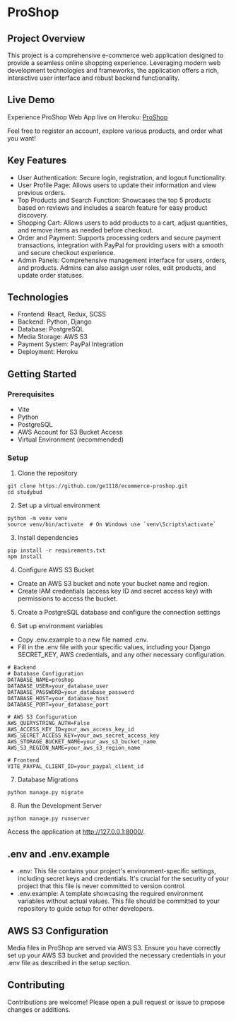 # ProShop

## Project Overview
This project is a comprehensive e-commerce web application designed to provide a seamless online shopping experience. Leveraging modern web development technologies and frameworks, the application offers a rich, interactive user interface and robust backend functionality.

## Live Demo
Experience ProShop Web App live on Heroku: [ProShop](https://pro-shop-2fb753a2c98c.herokuapp.com/)

Feel free to register an account, explore various products, and order what you want!

## Key Features
- User Authentication: Secure login, registration, and logout functionality.
- User Profile Page: Allows users to update their information and view previous orders.
- Top Products and Search Function: Showcases the top 5 products based on reviews and includes a search feature for easy product discovery.
- Shopping Cart: Allows users to add products to a cart, adjust quantities, and remove items as needed before checkout.
- Order and Payment: Supports processing orders and secure payment transactions, integration with PayPal for providing users with a smooth and secure checkout experience.
- Admin Panels: Comprehensive management interface for users, orders, and products. Admins can also assign user roles, edit products, and update order statuses.

## Technologies
- Frontend: React, Redux, SCSS
- Backend: Python, Django
- Database: PostgreSQL
- Media Storage: AWS S3
- Payment System: PayPal Integration
- Deployment: Heroku

## Getting Started

### Prerequisites
- Vite
- Python
- PostgreSQL
- AWS Account for S3 Bucket Access
- Virtual Environment (recommended)

### Setup
1. Clone the repository
```
git clone https://github.com/ge1118/ecommerce-proshop.git
cd studybud
```

2. Set up a virtual environment
```
python -m venv venv
source venv/bin/activate  # On Windows use `venv\Scripts\activate`
```

3. Install dependencies
```
pip install -r requirements.txt
npm install
```

4. Configure AWS S3 Bucket
- Create an AWS S3 bucket and note your bucket name and region.
- Create IAM credentials (access key ID and secret access key) with permissions to access the bucket.

5. Create a PostgreSQL database and configure the connection settings

6. Set up environment variables
- Copy .env.example to a new file named .env.
- Fill in the .env file with your specific values, including your Django SECRET_KEY, AWS credentials, and any other necessary configuration.
```
# Backend
# Database Configuration
DATABASE_NAME=proshop
DATABASE_USER=your_database_user
DATABASE_PASSWORD=your_database_password
DATABASE_HOST=your_database_host
DATABASE_PORT=your_database_port

# AWS S3 Configuration
AWS_QUERYSTRING_AUTH=False
AWS_ACCESS_KEY_ID=your_aws_access_key_id
AWS_SECRET_ACCESS_KEY=your_aws_secret_access_key
AWS_STORAGE_BUCKET_NAME=your_aws_s3_bucket_name
AWS_S3_REGION_NAME=your_aws_s3_region_name

# Frontend
VITE_PAYPAL_CLIENT_ID=your_paypal_client_id
```

7. Database Migrations
```
python manage.py migrate
```

8. Run the Development Server
```
python manage.py runserver
```
Access the application at http://127.0.0.1:8000/.

## .env and .env.example
- .env: This file contains your project's environment-specific settings, including secret keys and credentials. It's crucial for the security of your project that this file is never committed to version control.
- .env.example: A template showcasing the required environment variables without actual values. This file should be committed to your repository to guide setup for other developers.

## AWS S3 Configuration
Media files in ProShop are served via AWS S3. Ensure you have correctly set up your AWS S3 bucket and provided the necessary credentials in your .env file as described in the setup section.

## Contributing
Contributions are welcome! Please open a pull request or issue to propose changes or additions.
